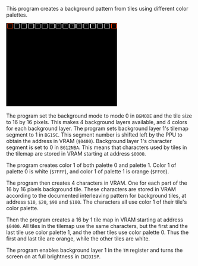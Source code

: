 This program creates a background pattern from tiles using different color palettes.

![screenshot](screenshot.png?raw=true "screenshot")

The program set the background mode to mode 0 in `BGMODE` and the tile size to 16 by 16 pixels. This makes 4 background layers available, and 4 colors for each background layer. The program sets background layer 1's tilemap segment to 1 in `BG1SC`. This segment number is shifted left by the PPU to obtain the address in VRAM (`$0400`). Background layer 1's character segment is set to 0 in `BG12NBA`. This means that characters used by tiles in the tilemap are stored in VRAM starting at address `$0000`.

The program creates color 1 of both palette 0 and palette 1. Color 1 of palette 0 is white (`$7FFF`), and color 1 of palette 1 is orange (`$FF00`).

The program then creates 4 characters in VRAM. One for each part of the 16 by 16 pixels background tile. These characters are stored in VRAM according to the documented interleaving pattern for background tiles, at address `$10`, `$20`, `$90` and `$100`. The characters all use color 1 of their tile's color palette.

Then the program creates a 16 by 1 tile map in VRAM starting at address `$0400`. All tiles in the tilemap use the same characters, but the first and the last tile use color palette 1, and the other tiles use color palette 0. Thus the first and last tile are orange, while the other tiles are white.

The program enables background layer 1 in the `TM` register and turns the screen on at full brightness in `INIDISP`.
